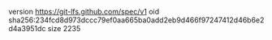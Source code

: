version https://git-lfs.github.com/spec/v1
oid sha256:234fcd8d973dccc79ef0aa665ba0add2eb9d466f97247412d46b6e2d4a3951dc
size 2235
